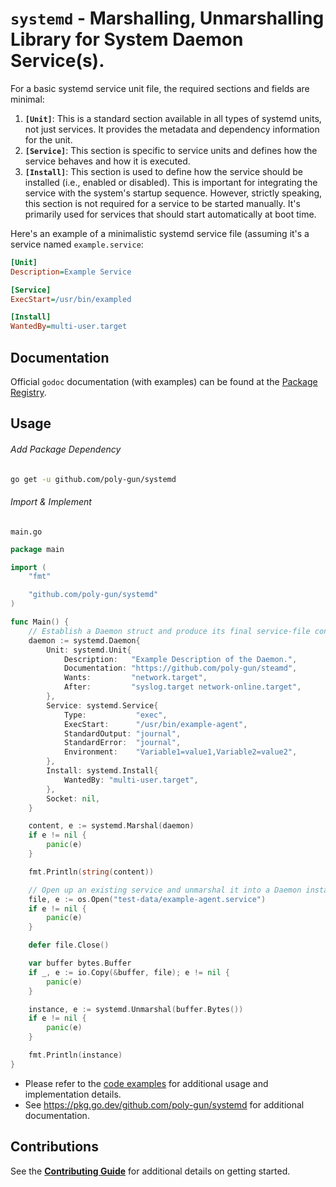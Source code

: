 # `systemd` - Marshalling, Unmarshalling Library for System Daemon Service(s).

For a basic systemd service unit file, the required sections and fields are minimal:

1. **`[Unit]`**: This is a standard section available in all types of systemd units, not just services. It provides the metadata and dependency information for the unit.
2. **`[Service]`**: This section is specific to service units and defines how the service behaves and how it is executed.
3. **`[Install]`**: This section is used to define how the service should be installed (i.e., enabled or disabled). This is important for integrating the service with the system's startup sequence. However, strictly speaking, this section is not required for a service to be started manually. It's primarily used for services that should start automatically at boot time.

Here's an example of a minimalistic systemd service file (assuming it's a service named `example.service`:

```ini
[Unit]
Description=Example Service

[Service]
ExecStart=/usr/bin/exampled

[Install]
WantedBy=multi-user.target
```

## Documentation

Official `godoc` documentation (with examples) can be found at the [Package Registry](https://pkg.go.dev/github.com/poly-gun/systemd).

## Usage

###### Add Package Dependency

```bash
go get -u github.com/poly-gun/systemd
```

###### Import & Implement

`main.go`

```go
package main

import (
	"fmt"

	"github.com/poly-gun/systemd"
)

func Main() {
	// Establish a Daemon struct and produce its final service-file contents.
	daemon := systemd.Daemon{
		Unit: systemd.Unit{
			Description:   "Example Description of the Daemon.",
			Documentation: "https://github.com/poly-gun/steamd",
			Wants:         "network.target",
			After:         "syslog.target network-online.target",
		},
		Service: systemd.Service{
			Type:           "exec",
			ExecStart:      "/usr/bin/example-agent",
			StandardOutput: "journal",
			StandardError:  "journal",
			Environment:    "Variable1=value1,Variable2=value2",
		},
		Install: systemd.Install{
			WantedBy: "multi-user.target",
		},
		Socket: nil,
	}

	content, e := systemd.Marshal(daemon)
	if e != nil {
		panic(e)
	}

	fmt.Println(string(content))

	// Open up an existing service and unmarshal it into a Daemon instance pointer.
	file, e := os.Open("test-data/example-agent.service")
	if e != nil {
		panic(e)
	}

	defer file.Close()

	var buffer bytes.Buffer
	if _, e := io.Copy(&buffer, file); e != nil {
		panic(e)
	}

	instance, e := systemd.Unmarshal(buffer.Bytes())
	if e != nil {
		panic(e)
	}

	fmt.Println(instance)
}
```

- Please refer to the [code examples](./example_test.go) for additional usage and implementation details.
- See https://pkg.go.dev/github.com/poly-gun/systemd for additional documentation.

## Contributions

See the [**Contributing Guide**](./CONTRIBUTING.md) for additional details on getting started.
